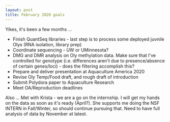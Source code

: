 ```yaml
---
layout: post
title: February 2020 goals 
--- 
```


Yikes, it's been a few months ... 

- Finish QuantSeq libraries - last step is to process some deployed juvnile Olys (RNA isolation, library prep)  
- Coordinate sequencing - UW or UMinnesota?  
- DMG and DMR analysis on Oly methylation data. Make sure that I've controlled for genotype (i.e. differences aren't due to presence/absence of certain genes/loci) - does the filtering accomplish this?  
- Prepare and deliver presentation at Aquaculture America 2020  
- Revise Oly Temp/Food draft, and rough draft of introduction  
- Submit Polydora paper to Aquaculture Research  
- Meet OA/Reproduction deadlines 

Also ... 
Met with Krista - we are a go on the internship. I will get my hands on the data as soon as it's ready (April?). She supports me doing the NSF INTERN in Fall/Winter, so should continue pursuing that. Need to have full analysis of data by November at latest.  

